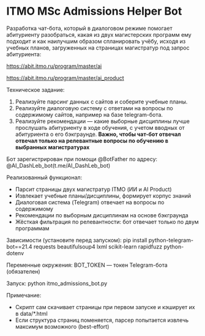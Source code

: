 # ITMO MSc Admissions Helper Bot
Разработка чат-бота, который в диалоговом режиме помогает абитуриенту разобраться, какая из двух магистерских программ ему подходит и как наилучшим образом спланировать учёбу, исходя из учебных планов, загруженных на страницах магистратур под запрос абитуриента:

https://abit.itmo.ru/program/master/ai

https://abit.itmo.ru/program/master/ai_product

Техническое задание:
1. Реализуйте парсинг данных с сайтов и соберите учебные планы.
2. Реализуйте диалоговую систему с ответами на вопросы по содержимому сайтов, например на базе telegram-бота.
3. Реализуйте рекомендации — какие выборные дисциплины лучше прослушать абитуриенту в ходе обучения, с учетом вводных от абитуриента о его бэкграунде.
**Важно, чтобы чат-бот отвечал отвечал только на релевантные вопросы по обучению в выбранных магистратурах**

Бот зарегистрирован при помощи @BotFather по адресу: @AI_DashLeb_bot(t.me/AI_DashLeb_bot)

Реализованный функционал:
- Парсит страницы двух магистратур ITMO (ИИ и AI Product)
- Извлекает учебные планы/дисциплины, формирует корпус знаний
- Диалоговая система (Telegram) отвечает на вопросы по содержимому
- Рекомендации по выборным дисциплинам на основе бэкграунда
- Жёсткая фильтрация по релевантности: бот отвечает только по двум программам

Зависимости (установите перед запуском):
    pip install python-telegram-bot==21.4 requests beautifulsoup4 lxml scikit-learn rapidfuzz python-dotenv

Переменные окружения:
    BOT_TOKEN — токен Telegram-бота (обязателен)

Запуск:
    python itmo_admissions_bot.py

Примечание:
- Скрипт сам скачивает страницы при первом запуске и кэширует их в data/*.html
- Если структура страниц поменяется, парсер попытается извлечь максимум возможного (best-effort)
